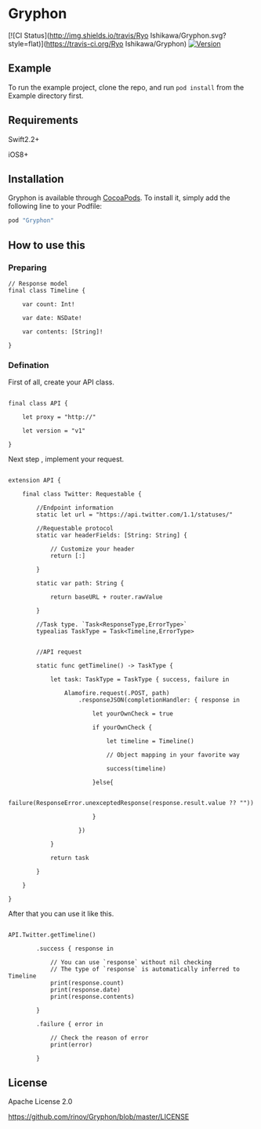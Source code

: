 # Gryphon

[![CI Status](http://img.shields.io/travis/Ryo Ishikawa/Gryphon.svg?style=flat)](https://travis-ci.org/Ryo Ishikawa/Gryphon)
[![Version](https://img.shields.io/cocoapods/v/Gryphon.svg?style=flat)](http://cocoapods.org/pods/Gryphon)

## Example

To run the example project, clone the repo, and run `pod install` from the Example directory first.

## Requirements

Swift2.2+

iOS8+

## Installation

Gryphon is available through [CocoaPods](http://cocoapods.org). To install
it, simply add the following line to your Podfile:

```ruby
pod "Gryphon"
```

## How to use this

### Preparing

```
// Response model
final class Timeline {
    
    var count: Int!
    
    var date: NSDate!
    
    var contents: [String]!
    
}

```

### Defination

First of all, create your API class.

```

final class API {
    
    let proxy = "http://"
    
    let version = "v1"
    
}

```

Next step , implement your request.

```

extension API {

    final class Twitter: Requestable {

        //Endpoint information
        static let url = "https://api.twitter.com/1.1/statuses/"
        
        //Requestable protocol
        static var headerFields: [String: String] {
            
            // Customize your header
            return [:]
        
        }
        
        static var path: String {

            return baseURL + router.rawValue
            
        }
        
        //Task type. `Task<ResponseType,ErrorType>`
        typealias TaskType = Task<Timeline,ErrorType>
        
        
        //API request
        
        static func getTimeline() -> TaskType {
            
            let task: TaskType = TaskType { success, failure in
                
                Alamofire.request(.POST, path)
                    .responseJSON(completionHandler: { response in

                        let yourOwnCheck = true
                        
                        if yourOwnCheck {
                            
                            let timeline = Timeline()
                            
                            // Object mapping in your favorite way
                            
                            success(timeline)
                            
                        }else{
                            
                            failure(ResponseError.unexceptedResponse(response.result.value ?? ""))
                            
                        }
                        
                    })
                
            }
            
            return task
            
        }
        
    }
    
}

```

After that you can use it like this.

```

API.Twitter.getTimeline()
        
        .success { response in

            // You can use `response` without nil checking
            // The type of `response` is automatically inferred to Timeline
            print(response.count)
            print(response.date)
            print(response.contents)
            
        }
        
        .failure { error in

            // Check the reason of error
            print(error)
            
        }

```

## License

Apache License 2.0

https://github.com/rinov/Gryphon/blob/master/LICENSE
